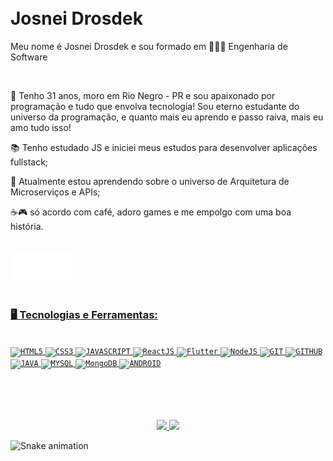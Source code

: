<!--
**drosdek/drosdek** is a ✨ _special_ ✨ repository because its `README.md` (this file) appears on your GitHub profile.

Here are some ideas to get you started:

- 🔭 I’m currently working on ...
- 🌱 I’m currently learning ...
- 👯 I’m looking to collaborate on ...
- 🤔 I’m looking for help with ...
- 💬 Ask me about ...
- 📫 How to reach me: ...
- 😄 Pronouns: ...
- ⚡ Fun fact: ...
-->

<!-- <img align="right" width="250px" style="margin-top:-20px" src="https://github.com/drosdek/drosdek/blob/main/assets/img/avatar.png"> -->

<br>
<br>

<div dsplay="inline-block">
 
  <h1 align="left">Josnei Drosdek</h1>
  <p>Meu nome é Josnei Drosdek e sou formado em 👨🏻‍🎓 Engenharia de Software</P>
  <br>
  <div display="inline-block">
 <p align="left">💬 Tenho 31 anos, moro em Rio Negro - PR e sou apaixonado por programação e tudo que envolva tecnologia! Sou eterno estudante do universo da programação, e quanto mais eu aprendo e passo raiva, mais eu amo tudo isso!</p>
 <p align="left">📚 Tenho estudado JS e iniciei meus estudos para desenvolver aplicações fullstack;</p>
  <p align="left">🌱 Atualmente estou aprendendo sobre o universo de Arquitetura de     Microserviços e APIs;</p>
 <p align="left">☕🎮 só acordo com café, adoro games e me empolgo com uma boa história.</p>
</div>
<br>
  <a href="https://www.instagram.com/josneidrosdek/" target="_blank"><img align="left" alt="Instagram" width="48px" src="https://github.com/Aakarsh-B/trying-repos/blob/master/insta.svg" />
  <a href="https://www.linkedin.com/in/josneidrosdek/" target="_blank"><img align="left" alt="LinkedIn" width="48px" src="https://github.com/Aakarsh-B/trying-repos/blob/master/linkedin.svg" />
</div>

<br>
<br>
<br>
<br>

### 🖥️ Tecnologias e Ferramentas:

<!-- <img width="300px" align="right" src="https://github.com/drosdek/drosdek/blob/main/assets/img/avatar_2.png"> -->

<br>
<code><img width="40px" src="https://cdn.jsdelivr.net/gh/devicons/devicon/icons/html5/html5-original-wordmark.svg" title = "HTML5"/></code>
<code><img width="40px" src="https://cdn.jsdelivr.net/gh/devicons/devicon/icons/css3/css3-original-wordmark.svg" title = "CSS3"/></code>
<code><img width="40px" src="https://cdn.jsdelivr.net/gh/devicons/devicon/icons/javascript/javascript-original.svg" title = "JAVASCRIPT"/></code>
<code><img width="40px" src="https://cdn.jsdelivr.net/gh/devicons/devicon/icons/react/react-original-wordmark.svg" title = "ReactJS"/></code>
<code><img width="40px" src="https://cdn.jsdelivr.net/gh/devicons/devicon/icons/flutter/flutter-original.svg" title = "Flutter"/></code>
<code><img width="40px" src="https://cdn.jsdelivr.net/gh/devicons/devicon/icons/nodejs/nodejs-original-wordmark.svg" title = "NodeJS"/></code>
<code><img width="40px" src="https://cdn.jsdelivr.net/gh/devicons/devicon/icons/git/git-original.svg" title = "GIT"/></code>
<code><img width="40px" src="https://cdn.jsdelivr.net/gh/devicons/devicon/icons/github/github-original.svg" title = "GITHUB"/></code>
<code><img width="40px" src="https://cdn.jsdelivr.net/gh/devicons/devicon/icons/java/java-original.svg" title = "JAVA"/></code>
<code><img width="40px" src="https://cdn.jsdelivr.net/gh/devicons/devicon/icons/mysql/mysql-original.svg" title = "MYSQL"/></code>
<code><img width="40px" src="https://cdn.jsdelivr.net/gh/devicons/devicon/icons/mongodb/mongodb-original-wordmark.svg" title = "MongoDB"/></code>
<code><img width="40px" src="https://cdn.jsdelivr.net/gh/devicons/devicon/icons/android/android-original.svg" title = "ANDROID"/></code>

<br>
<br>
<br>
<br>

##

<p align="center">
<a href="https://github.com/drosdek">
  <img height="180em" src="https://github-readme-stats-eight-theta.vercel.app/api?username=drosdek&show_icons=true&theme=algolia&include_all_commits=true&count_private=true"/>
  <img height="180em" src="https://github-readme-stats-eight-theta.vercel.app/api/top-langs/?username=drosdek&layout=compact&langs_count=8&theme=algolia"/>
</a>
</p>

![Snake animation](https://github.com/drosdek/drosdek/blob/output/github-contribution-grid-snake.svg)

